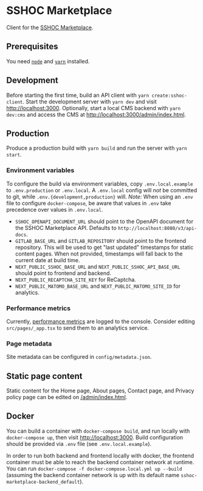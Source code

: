 # SSHOC Marketplace

Client for the [SSHOC Marketplace](https://marketplace.sshopencloud.eu).

## Prerequisites

You need [`node`](https://nodejs.org/en/download/) and
[`yarn`](https://classic.yarnpkg.com/en/docs/install) installed.

## Development

Before starting the first time, build an API client with `yarn create:sshoc-client`. Start the
development server with `yarn dev` and visit [http://localhost:3000](http://localhost:3000).
Optionally, start a local CMS backend with `yarn dev:cms` and access the CMS at
[http://localhost:3000/admin/index.html](http://localhost:3000/admin/index.html).

## Production

Produce a production build with `yarn build` and run the server with `yarn start`.

### Environment variables

To configure the build via environment variables, copy `.env.local.example` to `.env.production` or
`.env.local`. A `.env.local` config will _not_ be committed to git, while
`.env.{development,production}` will. _Note:_ When using an `.env` file to configure
`docker-compose`, be aware that values in `.env` take precedence over values in `.env.local`.

- `SSHOC_OPENAPI_DOCUMENT_URL` should point to the OpenAPI document for the SSHOC Marketplace API.
  Defaults to `http://localhost:8080/v3/api-docs`.
- `GITLAB_BASE_URL` and `GITLAB_REPOSITORY` should point to the frontend repository. This will be
  used to get "last updated" timestamps for static content pages. When not provided, timestamps will
  fall back to the current date at build time.
- `NEXT_PUBLIC_SSHOC_BASE_URL` and `NEXT_PUBLIC_SSHOC_API_BASE_URL` should point to frontend and
  backend.
- `NEXT_PUBLIC_RECAPTCHA_SITE_KEY` for ReCaptcha.
- `NEXT_PUBLIC_MATOMO_BASE_URL` and `NEXT_PUBLIC_MATOMO_SITE_ID` for analytics.

### Performance metrics

Currently, [performance metrics](https://nextjs.org/docs/advanced-features/measuring-performance)
are logged to the console. Consider editing `src/pages/_app.tsx` to send them to an analytics
service.

### Page metadata

Site metadata can be configured in `config/metadata.json`.

## Static page content

Static content for the Home page, About pages, Contact page, and Privacy policy page can be edited
on [/admin/index.html](http://localhost:3000/admin/index.html).

## Docker

You can build a container with `docker-compose build`, and run locally with `docker-compose up`,
then visit [http://localhost:3000](http://localhost:3000). Build configuration should be provided
via `.env` file (see `.env.local.example`).

In order to run both backend and frontend locally with docker, the frontend container must be able
to reach the backend container network at runtime. You can run
`docker-compose -f docker-compose.local.yml up --build` (assuming the backend container network is
up with its default name `sshoc-marketplace-backend_default`).

